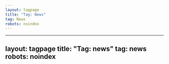 ```yaml
---
layout: tagpage
title: "Tag: News"
tag: News
robots: noindex
---
```

---
layout: tagpage
title: "Tag: news"
tag: news
robots: noindex
---
